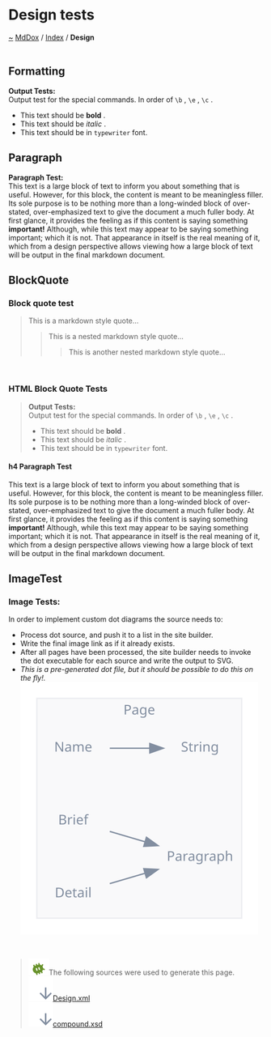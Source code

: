 <a id="design-tests"></a>
<h1>Design tests</h1>
<a id="Design"></a>
<a href="https://github.com/CharlesCarley/MdDox">~</a>
<a href="indexpage.md#mddox">MdDox</a>
<span class="inline-text">/</span>
<a href="index.md#index">Index</a>
<span class="inline-text">/</span>
<span class="bold-text"><b>Design</b></span>
<br/>
<br/>
<a id="Design_1S02"></a>
<a id="formatting"></a>
<h2>Formatting</h2>
<span class="bold-text"><b>Output Tests:</b></span>
<br/>
<span class="inline-text">
 Output test for the special commands. In order of </span>
<code class="typewriter">\b</code>
<span class="inline-text">, </span>
<code class="typewriter">\e</code>
<span class="inline-text">, </span>
<code class="typewriter">\c</code>
<span class="inline-text">.</span>
<ul>
<li><span class="inline-text">This text should be </span>
<span class="bold-text"><b>bold</b></span>
<span class="inline-text">.</span>
</li>
<li><span class="inline-text">This text should be </span>
<span class="italic-text"><i>italic</i></span>
<span class="inline-text">.</span>
</li>
<li><span class="inline-text">This text should be in </span>
<code class="typewriter">typewriter</code>
<span class="inline-text"> font.</span>
</li>
</ul>
<a id="Design_1S03"></a>
<a id="paragraph"></a>
<h2>Paragraph</h2>
<span class="bold-text"><b>Paragraph Test:</b></span>
<br/>
<span class="inline-text">
 This text is a large block of text to inform you about something that is useful. However, for this block, the content is meant to be meaningless filler. Its sole purpose is to be nothing more than a long-winded block of over-stated, over-emphasized text to give the document a much fuller body. At first glance, it provides the feeling as if this content is saying something </span>
<span class="bold-text"><b>important!</b></span>
<span class="inline-text"> Although, while this text may appear to be saying something important; which it is not. That appearance in itself is the real meaning of it, which from a design perspective allows viewing how a large block of text will be output in the final markdown document. </span>
<br/>
<a id="Design_1S04"></a>
<a id="blockquote"></a>
<h2>BlockQuote</h2>
<a id="Design_1SSS01"></a>
<a id="block-quote-test"></a>
<h3>Block quote test</h3>
<blockquote>
<span class="inline-text">This is a markdown style quote... </span>
<blockquote>
<span class="inline-text">This is a nested markdown style quote... </span>
<blockquote>
<span class="inline-text">This is another nested markdown style quote... </span>
</blockquote>
</blockquote>
</blockquote>
<br/>
<a id="Design_1SS02"></a>
<a id="html-block-quote-tests"></a>
<h3>HTML Block Quote Tests</h3>
<blockquote>
<span class="bold-text"><b>Output Tests:</b></span>
<br/>
<span class="inline-text">
 Output test for the special commands. In order of </span>
<code class="typewriter">\b</code>
<span class="inline-text">, </span>
<code class="typewriter">\e</code>
<span class="inline-text">, </span>
<code class="typewriter">\c</code>
<span class="inline-text">.</span>
<ul>
<li><span class="inline-text">This text should be </span>
<span class="bold-text"><b>bold</b></span>
<span class="inline-text">.</span>
</li>
<li><span class="inline-text">This text should be </span>
<span class="italic-text"><i>italic</i></span>
<span class="inline-text">.</span>
</li>
<li><span class="inline-text">This text should be in </span>
<code class="typewriter">typewriter</code>
<span class="inline-text"> font. </span>
</li>
</ul>
</blockquote>
<a id="Design_1SS03"></a>
<a id="h4-paragraph-test"></a>
<h4>h4 Paragraph Test</h4>
<span class="inline-text">This text is a large block of text to inform you about something that is useful. However, for this block, the content is meant to be meaningless filler. Its sole purpose is to be nothing more than a long-winded block of over-stated, over-emphasized text to give the document a much fuller body. At first glance, it provides the feeling as if this content is saying something </span>
<span class="bold-text"><b>important!</b></span>
<span class="inline-text"> Although, while this text may appear to be saying something important; which it is not. That appearance in itself is the real meaning of it, which from a design perspective allows viewing how a large block of text will be output in the final markdown document.</span>
<a id="Design_1S05"></a>
<a id="imagetest"></a>
<h2>ImageTest</h2>
<a id="Design_1SS04"></a>
<a id="image-tests:"></a>
<h3>Image Tests:</h3>
<span class="inline-text">In order to implement custom dot diagrams the source needs to: </span>
<br/>
<ul>
<li><span class="inline-text">Process dot source, and push it to a list in the site builder.</span>
</li>
<li><span class="inline-text">Write the final image link as if it already exists.</span>
</li>
<li><span class="inline-text">After all pages have been processed, the site builder needs to invoke the dot executable for each source and write the output to SVG.</span>
</li>
<li><span class="italic-text"><i>This is a pre-generated dot file, but it should be possible to do this on the fly!.</i></span>
<br/>
<img src="../images/page-fragment.svg"/></li>
</ul>
<br/>
<blockquote>
<img src="../images/debug.svg"/><span class="inline-text">The following sources were used to generate this page.</span>
<br/>
<span class="icon-list-item"><a href="../xml/Design.xml#L1" class="icon-list-item"><img src="../images/lookInside.svg" class="icon-list-item"/><span class="icon-list-item">Design.xml</span>
</a>
</span>
<br/>
<span class="icon-list-item"><a href="../xml/compound.xsd#L1" class="icon-list-item"><img src="../images/lookInside.svg" class="icon-list-item"/><span class="icon-list-item">compound.xsd</span>
</a>
</span>
</blockquote>
</div>
</div>
</body>
</html>
